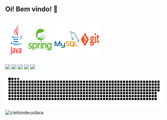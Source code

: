 ## Oi! Bem vindo! 👋





</div>
  <div style="display: inline_block"><br>
  <img align="center" alt="Clei-Java" height="100" width="70" src="https://raw.githubusercontent.com/devicons/devicon/master/icons/java/java-original-wordmark.svg">  
  <img align="center" alt="cle-Spring" height="100" width="80" src="https://raw.githubusercontent.com/devicons/devicon/master/icons/spring/spring-original-wordmark.svg">     
  <img align="center" alt="Clei-MSql" height="100" width="80" src="https://raw.githubusercontent.com/devicons/devicon/master/icons/mysql/mysql-original-wordmark.svg">
  <img align="center" alt="Clei-Git" height="100" width="60" src="https://raw.githubusercontent.com/devicons/devicon/master/icons/git/git-plain-wordmark.svg">
  
</div>
  
  ##
<div> 
  <a href="https://www.youtube.com/channel/UCUlceXXJUwGeBjyZjFry-tw"_blank"><img src="https://img.shields.io/badge/YouTube-FF0000?style=for-the-badge&logo=youtube&logoColor=white" target="_blank"></a>
  <a href="https://www.instagram.com/cleitondeusdara" target="_blank"><img src="https://img.shields.io/badge/-Instagram-%23E4405F?style=for-the-badge&logo=instagram&logoColor=white" target="_blank"></a>
 	<a href="https://www.twitch.tv/cleitondeusdara" target="_blank"><img src="https://img.shields.io/badge/Twitch-9146FF?style=for-the-badge&logo=twitch&logoColor=white" target="_blank"></a>
  <a href = "mailto:cleiton.deusdara@gmail.com"><img src="https://img.shields.io/badge/-Gmail-%23333?style=for-the-badge&logo=gmail&logoColor=white" target="_blank"></a>
  <a href="" target="_blank"><img src="https://img.shields.io/badge/-LinkedIn-%230077B5?style=for-the-badge&logo=linkedin&logoColor=white" target="_blank"></a> 
 
  ![Snake animation](https://github.com/cleitondeusdara/cleitondeusdara/blob/output/github-contribution-grid-snake.svg)
 <img src="https://komarev.com/ghpvc/?username=SEUUSUARIO&color=red" alt="cleitondeusdara" /> 
</div>

